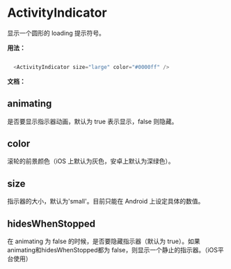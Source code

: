 # ActivityIndicator

显示一个圆形的 loading 提示符号。

**用法：**

```js

  <ActivityIndicator size="large" color="#0000ff" />

```

**文档：**

## animating

是否要显示指示器动画，默认为 true 表示显示，false 则隐藏。

## color

滚轮的前景颜色（iOS 上默认为灰色，安卓上默认为深绿色）。

## size

指示器的大小，默认为'small'。目前只能在 Android 上设定具体的数值。

## hidesWhenStopped

在 animating 为 false 的时候，是否要隐藏指示器（默认为 true）。如果animating和hidesWhenStopped都为 false，则显示一个静止的指示器。（iOS平台使用）
